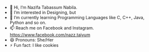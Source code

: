 - 👋 Hi, I’m Nazifa Tabassum Nabila.
- 👀 I’m interested in Designing, but
- 🌱 I’m currently learning Programming Languages like C, C++, Java, Python and so on.
- 📫 Reach me on Facebook and Instagram. https://www.facebook.com/nazz.taiyum
- 😄 Pronouns: She/Her
- ⚡ Fun fact: I like cookies

<!---
NaazTaiyum/NaazTaiyum is a ✨ special ✨ repository because its `README.md` (this file) appears on your GitHub profile.
You can click the Preview link to take a look at your changes.
--->

